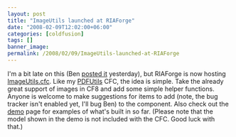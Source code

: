```yaml
---
layout: post
title: "ImageUtils launched at RIAForge"
date: "2008-02-09T12:02:00+06:00"
categories: [coldfusion]
tags: []
banner_image: 
permalink: /2008/02/09/ImageUtils-launched-at-RIAForge
---
```


I'm a bit late on this (Ben <a href="http://www.bennadel.com/index.cfm?dax=blog:1147.view">posted it</a> yesterday), but RIAForge is now hosting <a href="http://imageutils.riaforge.org/">ImageUtils.cfc</a>. Like my <a href="http://pdfutils.riaforge.org/">PDFUtils</a> CFC, the idea is simple. Take the already great support of images in CF8 and add some simple helper functions. Anyone is welcome to make suggestions for items to add (note, the bug tracker isn't enabled yet, I'll bug Ben) to the component. Also check out the <a href="http://www.bennadel.com/resources/demo/imageutils/index.cfm">demo</a> page for examples of what's built in so far. (Please note that the model shown in the demo is not included with the CFC. Good luck with that.)